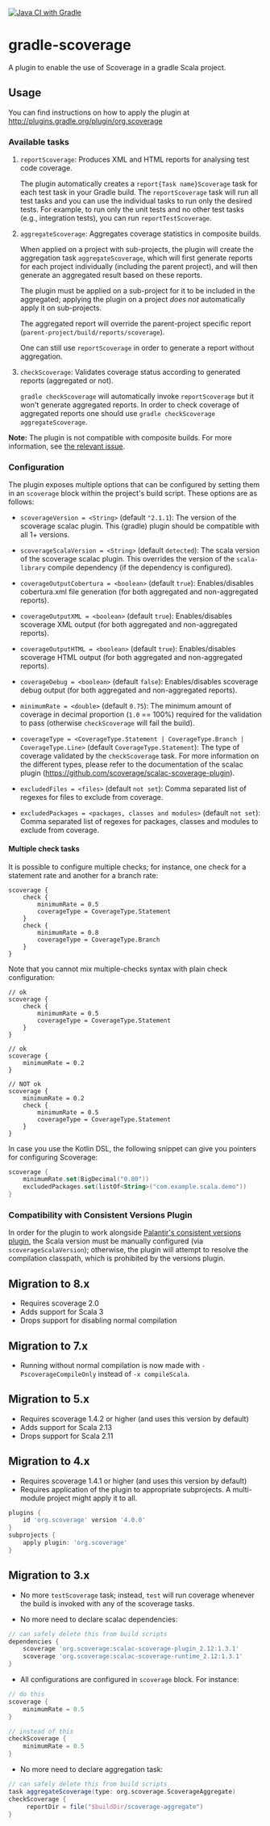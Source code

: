[![Java CI with Gradle](https://github.com/scoverage/gradle-scoverage/actions/workflows/gradle.yml/badge.svg)](https://github.com/scoverage/gradle-scoverage/actions/workflows/gradle.yml)

gradle-scoverage
================
A plugin to enable the use of Scoverage in a gradle Scala project.

Usage
-----

You can find instructions on how to apply the plugin at http://plugins.gradle.org/plugin/org.scoverage

### Available tasks

1. `reportScoverage`: Produces XML and HTML reports for analysing test code coverage.

    The plugin automatically creates a `report{Task name}Scoverage` task for each test task in your
    Gradle build.  The `reportScoverage` task will run all test tasks and you can use the individual
    tasks to run only the desired tests.  For example, to run only the unit tests and no other test
    tasks (e.g., integration tests), you can run `reportTestScoverage`.

2. `aggregateScoverage`: Aggregates coverage statistics in composite builds.

    When applied on a project with sub-projects, the plugin will create the aggregation task `aggregateScoverage`, which
    will first generate reports for each project individually (including the parent project), and will then generate an
    aggregated result based on these reports.
    
    The plugin must be applied on a sub-project for it to be included in the aggregated; applying the plugin on a
    project _does not_ automatically apply it on sub-projects.   

    The aggregated report will override the parent-project specific report (`parent-project/build/reports/scoverage`).

    One can still use `reportScoverage` in order to generate a report without aggregation.

3. `checkScoverage`: Validates coverage status according to generated reports (aggregated or not).

    `gradle checkScoverage` will automatically invoke `reportScoverage` but it won't generate aggregated reports.
    In order to check coverage of aggregated reports one should use `gradle checkScoverage aggregateScoverage`.

**Note:** The plugin is not compatible with composite builds. For more information, see [the relevant issue](https://github.com/scoverage/gradle-scoverage/issues/98).
    
### Configuration

The plugin exposes multiple options that can be configured by setting them in an `scoverage` block within the project's
build script. These options are as follows:

* `scoverageVersion = <String>` (default `"2.1.1`): The version of the scoverage scalac plugin. This (gradle) plugin
should be compatible with all 1+ versions.

* `scoverageScalaVersion = <String>` (default `detected`): The scala version of the scoverage scalac plugin. This
overrides the version of the `scala-library` compile dependency (if the dependency is configured).
  
* `coverageOutputCobertura = <boolean>` (default `true`): Enables/disables cobertura.xml file generation (for both aggregated and non-aggregated reports).

* `coverageOutputXML = <boolean>` (default `true`): Enables/disables scoverage XML output (for both aggregated and non-aggregated reports).

* `coverageOutputHTML = <boolean>` (default `true`): Enables/disables scoverage HTML output (for both aggregated and non-aggregated reports).

* `coverageDebug = <boolean>` (default `false`): Enables/disables scoverage debug output (for both aggregated and non-aggregated reports).

* `minimumRate = <double>` (default `0.75`): The minimum amount of coverage in decimal proportion (`1.0` == 100%)
required for the validation to pass (otherwise `checkScoverage` will fail the build). 

* `coverageType = <CoverageType.Statement | CoverageType.Branch | CoverageType.Line>` (default `CoverageType.Statement`): The type of coverage validated by the
`checkScoverage` task. For more information on the different types, please refer to the documentation of the scalac
plugin (https://github.com/scoverage/scalac-scoverage-plugin).

* `excludedFiles = <files>` (default `not set`): Comma separated list of regexes for files to exclude from coverage.

* `excludedPackages = <packages, classes and modules>` (default `not set`): Comma separated list of regexes for packages, classes and modules to exclude from coverage.

#### Multiple check tasks

It is possible to configure multiple checks; for instance, one check for a statement rate and another for a branch rate:
```
scoverage {
    check {
        minimumRate = 0.5
        coverageType = CoverageType.Statement
    }
    check {
        minimumRate = 0.8
        coverageType = CoverageType.Branch
    }
}
```

Note that you cannot mix multiple-checks syntax with plain check configuration:
```
// ok
scoverage {
    check {
        minimumRate = 0.5
        coverageType = CoverageType.Statement
    }
}

// ok
scoverage {
    minimumRate = 0.2
}

// NOT ok
scoverage {
    minimumRate = 0.2
    check {
        minimumRate = 0.5
        coverageType = CoverageType.Statement
    }
}
```

In case you use the Kotlin DSL, the following snippet can give you pointers for configuring Scoverage:
```kotlin
scoverage {
	minimumRate.set(BigDecimal("0.80"))
	excludedPackages.set(listOf<String>("com.example.scala.demo"))
}
```

### Compatibility with Consistent Versions Plugin

In order for the plugin to work alongside [Palantir's consistent versions plugin](https://github.com/palantir/gradle-consistent-versions),
the Scala version must be manually configured (via `scoverageScalaVersion`); otherwise, the plugin will attempt to
resolve the compilation classpath, which is prohibited by the versions plugin.

Migration to 8.x
----------------

* Requires scoverage 2.0
* Adds support for Scala 3
* Drops support for disabling normal compilation

Migration to 7.x
----------------

* Running without normal compilation is now made with `-PscoverageCompileOnly` instead of `-x compileScala`.

Migration to 5.x
----------------

* Requires scoverage 1.4.2 or higher (and uses this version by default)
* Adds support for Scala 2.13
* Drops support for Scala 2.11

Migration to 4.x
----------------

* Requires scoverage 1.4.1 or higher (and uses this version by default)
* Requires application of the plugin to appropriate subprojects. A multi-module project might apply it to all.

```groovy
plugins {
    id 'org.scoverage' version '4.0.0'
}
subprojects {
    apply plugin: 'org.scoverage'
}
```

Migration to 3.x
----------------

* No more `testScoverage` task; instead, `test` will run coverage whenever the build is invoked with any of the scoverage tasks.

* No more need to declare scalac dependencies:
```groovy
// can safely delete this from build scripts
dependencies {
    scoverage 'org.scoverage:scalac-scoverage-plugin_2.12:1.3.1'
    scoverage 'org.scoverage:scalac-scoverage-runtime_2.12:1.3.1'
}
```

* All configurations are configured in `scoverage` block. For instance:
```groovy
// do this
scoverage {
    minimumRate = 0.5
}

// instead of this
checkScoverage {
    minimumRate = 0.5
}
```

* No more need to declare aggregation task:
```groovy
// can safely delete this from build scripts
task aggregateScoverage(type: org.scoverage.ScoverageAggregate)
checkScoverage {
     reportDir = file("$buildDir/scoverage-aggregate")
}
```
